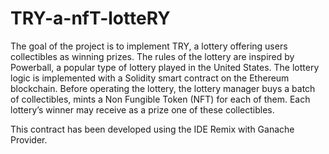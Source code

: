 # TRY-a-nfT-lotteRY
The goal of the project is to implement TRY, a lottery offering users collectibles  as winning prizes. The rules of the lottery are inspired by Powerball, a popular  type of lottery played in the United States. The lottery logic is implemented with a Solidity smart contract on the Ethereum blockchain. Before  operating the lottery, the lottery manager buys a batch of collectibles, mints a Non Fungible Token (NFT) for each of them.  Each lottery’s winner may receive as a prize one of these
collectibles.

This contract has been developed using the IDE Remix with Ganache Provider.
